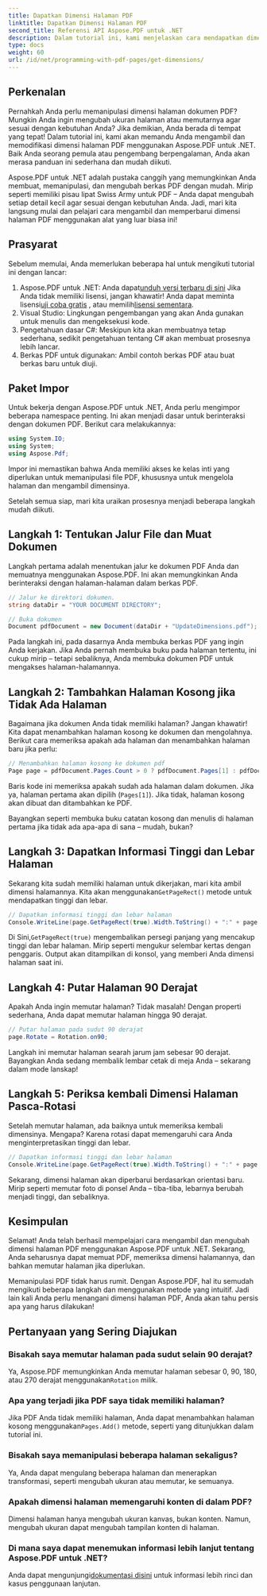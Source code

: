 ```yaml
---
title: Dapatkan Dimensi Halaman PDF
linktitle: Dapatkan Dimensi Halaman PDF
second_title: Referensi API Aspose.PDF untuk .NET
description: Dalam tutorial ini, kami menjelaskan cara mendapatkan dimensi halaman PDF dan melakukan manipulasi menggunakan Aspose.PDF untuk .NET. Langkah-langkah terperinci disediakan untuk memandu Anda melalui proses tersebut.
type: docs
weight: 60
url: /id/net/programming-with-pdf-pages/get-dimensions/
---
```

## Perkenalan

Pernahkah Anda perlu memanipulasi dimensi halaman dokumen PDF? Mungkin Anda ingin mengubah ukuran halaman atau memutarnya agar sesuai dengan kebutuhan Anda? Jika demikian, Anda berada di tempat yang tepat! Dalam tutorial ini, kami akan memandu Anda mengambil dan memodifikasi dimensi halaman PDF menggunakan Aspose.PDF untuk .NET. Baik Anda seorang pemula atau pengembang berpengalaman, Anda akan merasa panduan ini sederhana dan mudah diikuti.

Aspose.PDF untuk .NET adalah pustaka canggih yang memungkinkan Anda membuat, memanipulasi, dan mengubah berkas PDF dengan mudah. Mirip seperti memiliki pisau lipat Swiss Army untuk PDF – Anda dapat mengubah setiap detail kecil agar sesuai dengan kebutuhan Anda. Jadi, mari kita langsung mulai dan pelajari cara mengambil dan memperbarui dimensi halaman PDF menggunakan alat yang luar biasa ini!

## Prasyarat

Sebelum memulai, Anda memerlukan beberapa hal untuk mengikuti tutorial ini dengan lancar:

1.  Aspose.PDF untuk .NET: Anda dapat[unduh versi terbaru di sini](https://releases.aspose.com/pdf/net/) Jika Anda tidak memiliki lisensi, jangan khawatir! Anda dapat meminta lisensi[uji coba gratis](https://releases.aspose.com/) , atau memilih[lisensi sementara](https://purchase.aspose.com/temporary-license/).
2. Visual Studio: Lingkungan pengembangan yang akan Anda gunakan untuk menulis dan mengeksekusi kode.
3. Pengetahuan dasar C#: Meskipun kita akan membuatnya tetap sederhana, sedikit pengetahuan tentang C# akan membuat prosesnya lebih lancar.
4. Berkas PDF untuk digunakan: Ambil contoh berkas PDF atau buat berkas baru untuk diuji.

## Paket Impor

Untuk bekerja dengan Aspose.PDF untuk .NET, Anda perlu mengimpor beberapa namespace penting. Ini akan menjadi dasar untuk berinteraksi dengan dokumen PDF. Berikut cara melakukannya:

```csharp
using System.IO;
using System;
using Aspose.Pdf;
```

Impor ini memastikan bahwa Anda memiliki akses ke kelas inti yang diperlukan untuk memanipulasi file PDF, khususnya untuk mengelola halaman dan mengambil dimensinya.

Setelah semua siap, mari kita uraikan prosesnya menjadi beberapa langkah mudah diikuti.

## Langkah 1: Tentukan Jalur File dan Muat Dokumen

Langkah pertama adalah menentukan jalur ke dokumen PDF Anda dan memuatnya menggunakan Aspose.PDF. Ini akan memungkinkan Anda berinteraksi dengan halaman-halaman dalam berkas PDF.

```csharp
// Jalur ke direktori dokumen.
string dataDir = "YOUR DOCUMENT DIRECTORY";

// Buka dokumen
Document pdfDocument = new Document(dataDir + "UpdateDimensions.pdf");
```

Pada langkah ini, pada dasarnya Anda membuka berkas PDF yang ingin Anda kerjakan. Jika Anda pernah membuka buku pada halaman tertentu, ini cukup mirip – tetapi sebaliknya, Anda membuka dokumen PDF untuk mengakses halaman-halamannya.

## Langkah 2: Tambahkan Halaman Kosong jika Tidak Ada Halaman

Bagaimana jika dokumen Anda tidak memiliki halaman? Jangan khawatir! Kita dapat menambahkan halaman kosong ke dokumen dan mengolahnya. Berikut cara memeriksa apakah ada halaman dan menambahkan halaman baru jika perlu:

```csharp
// Menambahkan halaman kosong ke dokumen pdf
Page page = pdfDocument.Pages.Count > 0 ? pdfDocument.Pages[1] : pdfDocument.Pages.Add();
```

Baris kode ini memeriksa apakah sudah ada halaman dalam dokumen. Jika ya, halaman pertama akan dipilih (`Pages[1]`). Jika tidak, halaman kosong akan dibuat dan ditambahkan ke PDF.

Bayangkan seperti membuka buku catatan kosong dan menulis di halaman pertama jika tidak ada apa-apa di sana – mudah, bukan?

## Langkah 3: Dapatkan Informasi Tinggi dan Lebar Halaman

 Sekarang kita sudah memiliki halaman untuk dikerjakan, mari kita ambil dimensi halamannya. Kita akan menggunakan`GetPageRect()` metode untuk mendapatkan tinggi dan lebar.

```csharp
// Dapatkan informasi tinggi dan lebar halaman
Console.WriteLine(page.GetPageRect(true).Width.ToString() + ":" + page.GetPageRect(true).Height.ToString());
```

 Di Sini,`GetPageRect(true)` mengembalikan persegi panjang yang mencakup tinggi dan lebar halaman. Mirip seperti mengukur selembar kertas dengan penggaris. Output akan ditampilkan di konsol, yang memberi Anda dimensi halaman saat ini.

## Langkah 4: Putar Halaman 90 Derajat

Apakah Anda ingin memutar halaman? Tidak masalah! Dengan properti sederhana, Anda dapat memutar halaman hingga 90 derajat.

```csharp
// Putar halaman pada sudut 90 derajat
page.Rotate = Rotation.on90;
```

Langkah ini memutar halaman searah jarum jam sebesar 90 derajat. Bayangkan Anda sedang membalik lembar cetak di meja Anda – sekarang dalam mode lanskap!

## Langkah 5: Periksa kembali Dimensi Halaman Pasca-Rotasi

Setelah memutar halaman, ada baiknya untuk memeriksa kembali dimensinya. Mengapa? Karena rotasi dapat memengaruhi cara Anda menginterpretasikan tinggi dan lebar.

```csharp
// Dapatkan informasi tinggi dan lebar halaman
Console.WriteLine(page.GetPageRect(true).Width.ToString() + ":" + page.GetPageRect(true).Height.ToString());
```

Sekarang, dimensi halaman akan diperbarui berdasarkan orientasi baru. Mirip seperti memutar foto di ponsel Anda – tiba-tiba, lebarnya berubah menjadi tinggi, dan sebaliknya.


## Kesimpulan

Selamat! Anda telah berhasil mempelajari cara mengambil dan mengubah dimensi halaman PDF menggunakan Aspose.PDF untuk .NET. Sekarang, Anda seharusnya dapat memuat PDF, memeriksa dimensi halamannya, dan bahkan memutar halaman jika diperlukan.

Memanipulasi PDF tidak harus rumit. Dengan Aspose.PDF, hal itu semudah mengikuti beberapa langkah dan menggunakan metode yang intuitif. Jadi lain kali Anda perlu menangani dimensi halaman PDF, Anda akan tahu persis apa yang harus dilakukan!

## Pertanyaan yang Sering Diajukan

### Bisakah saya memutar halaman pada sudut selain 90 derajat?
 Ya, Aspose.PDF memungkinkan Anda memutar halaman sebesar 0, 90, 180, atau 270 derajat menggunakan`Rotation` milik.

### Apa yang terjadi jika PDF saya tidak memiliki halaman?
 Jika PDF Anda tidak memiliki halaman, Anda dapat menambahkan halaman kosong menggunakan`Pages.Add()` metode, seperti yang ditunjukkan dalam tutorial ini.

### Bisakah saya memanipulasi beberapa halaman sekaligus?
Ya, Anda dapat mengulang beberapa halaman dan menerapkan transformasi, seperti mengubah ukuran atau memutar, ke semuanya.

### Apakah dimensi halaman memengaruhi konten di dalam PDF?
Dimensi halaman hanya mengubah ukuran kanvas, bukan konten. Namun, mengubah ukuran dapat mengubah tampilan konten di halaman.

### Di mana saya dapat menemukan informasi lebih lanjut tentang Aspose.PDF untuk .NET?
 Anda dapat mengunjungi[dokumentasi disini](https://reference.aspose.com/pdf/net/) untuk informasi lebih rinci dan kasus penggunaan lanjutan.